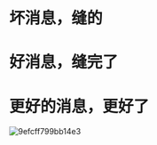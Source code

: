 #   坏消息，缝的  

#   好消息，缝完了

#   更好的消息，更好了

![9efcff799bb14e3](https://user-images.githubusercontent.com/86919167/180843705-dcf0613b-5bea-42ff-a7d5-4ba019564118.gif)
